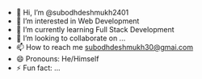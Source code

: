 - 👋 Hi, I’m @subodhdeshmukh2401
- 👀 I’m interested in Web Development
- 🌱 I’m currently learning Full Stack Development
- 💞️ I’m looking to collaborate on ...
- 📫 How to reach me subodhdeshmukh30@gmai.com
- 😄 Pronouns: He/Himself
- ⚡ Fun fact: ...

<!---
subodhdeshmukh2401/subodhdeshmukh2401 is a ✨ special ✨ repository because its `README.md` (this file) appears on your GitHub profile.
You can click the Preview link to take a look at your changes.
--->
